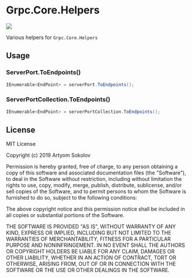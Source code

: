 # Grpc.Core.Helpers

[![](https://img.shields.io/nuget/v/Helpers.Grpc.Core.svg?label=Helpers.Grpc.Core&style=flat)](https://www.nuget.org/packages/Helpers.Grpc.Core/)

Various helpers for `Grpc.Core.Helpers`

## Usage

### ServerPort.ToEndpoints()

```csharp
IEnumerable<EndPoint> = serverPort.ToEndpoints();
```

### ServerPortCollection.ToEndpoints()

```csharp
IEnumerable<EndPoint> = serverPortCollection.ToEndpoints();
```

## License

MIT License

Copyright (c) 2019 Artyom Sokolov

Permission is hereby granted, free of charge, to any person obtaining a copy
of this software and associated documentation files (the "Software"), to deal
in the Software without restriction, including without limitation the rights
to use, copy, modify, merge, publish, distribute, sublicense, and/or sell
copies of the Software, and to permit persons to whom the Software is
furnished to do so, subject to the following conditions:

The above copyright notice and this permission notice shall be included in all
copies or substantial portions of the Software.

THE SOFTWARE IS PROVIDED "AS IS", WITHOUT WARRANTY OF ANY KIND, EXPRESS OR
IMPLIED, INCLUDING BUT NOT LIMITED TO THE WARRANTIES OF MERCHANTABILITY,
FITNESS FOR A PARTICULAR PURPOSE AND NONINFRINGEMENT. IN NO EVENT SHALL THE
AUTHORS OR COPYRIGHT HOLDERS BE LIABLE FOR ANY CLAIM, DAMAGES OR OTHER
LIABILITY, WHETHER IN AN ACTION OF CONTRACT, TORT OR OTHERWISE, ARISING FROM,
OUT OF OR IN CONNECTION WITH THE SOFTWARE OR THE USE OR OTHER DEALINGS IN THE
SOFTWARE.
